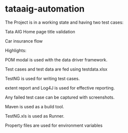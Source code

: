 # tataaig-automation
  The Project is in a working state and having two test cases:
  
  Tata AIG Home page title validation
  
  Car insurance flow

Highlights:

  POM modal is used with the data driver framework.
  
  Test cases and test data are fed using testdata.xlsx
  
  TestNG is used for writing test cases.
  
  extent report and Log4J is used for effective reporting.
  
  Any failed test case can be captured with screenshots.
  
  Maven is used as a build tool.
  
  TestNG.xls is used as Runner.
  
  Property files are used for environment variables 
  
